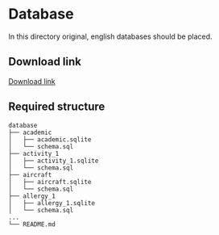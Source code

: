 # Database

In this directory original, english databases should be placed.


## Download link
[Download link](https://huggingface.co/datasets/klima7/Pol-Spider/blob/main/_database.zip)

## Required structure
```
database
├── academic
│   ├── academic.sqlite
│   └── schema.sql
├── activity_1
│   ├── activity_1.sqlite
│   └── schema.sql
├── aircraft
│   ├── aircraft.sqlite
│   └── schema.sql
├── allergy_1
│   ├── allergy_1.sqlite
│   └── schema.sql
...
└── README.md
```